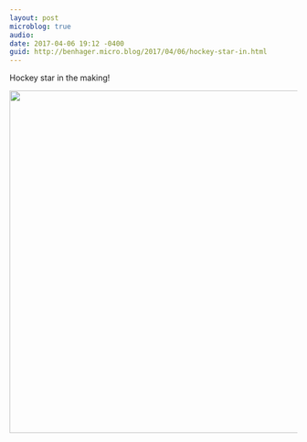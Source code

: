 ```yaml
---
layout: post
microblog: true
audio: 
date: 2017-04-06 19:12 -0400
guid: http://benhager.micro.blog/2017/04/06/hockey-star-in.html
---
```

Hockey star in the making!

<img src="http://hager.blog/uploads/2017/8f608f025d.jpg" width="600" height="600" />
